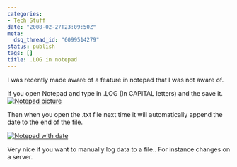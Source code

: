 ```yaml
---
categories:
- Tech Stuff
date: "2008-02-27T23:09:50Z"
meta:
  dsq_thread_id: "6099514279"
status: publish
tags: []
title: .LOG in notepad
---
```

I was recently made aware of a feature in notepad that I was not aware of.

If you open Notepad and type in .LOG (In CAPITAL letters) and the save it.  
[![Notepad picture](/assets/images/log.jpg)](http://www.xipher.dk/WordPress/wp-content/uploads/log.jpg "Notepad picture")

Then when you open the .txt file next time it will automatically append the date to the end of the file.

[![Notepad with date](/assets/images/log2.jpg)](http://www.xipher.dk/WordPress/wp-content/uploads/log2.jpg "Notepad with date")

Very nice if you want to manually log data to a file.. For instance changes on a server.

